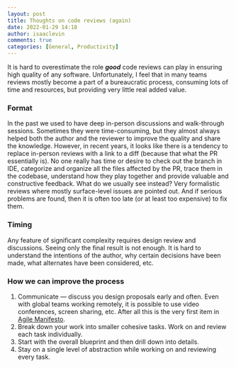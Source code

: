 ```yaml
---
layout: post
title: Thoughts on code reviews (again)
date: 2022-01-29 14:18
author: isaaclevin
comments: true
categories: [General, Productivity]
---
```

It is hard to overestimate the role _**good**_ code reviews can play in ensuring high quality of any software. 
Unfortunately, I feel that in many teams reviews mostly become a part of a bureaucratic process, consuming lots of time and resources, but providing very little real
added value.

### Format
In the past we used to have deep in-person discussions and walk-through sessions.
Sometimes they were time-consuming,
but they almost always helped both the author and the reviewer to improve the quality and share the knowledge.
However, in recent years, it looks like there is a tendency to replace in-person reviews with a link to a diff
(because that what the PR essentially is).
No one really has time or desire to check out the branch in IDE,
categorize and organize all the files affected by the PR,
trace them in the codebase, understand how they play together and provide valuable and constructive feedback.
What do we usually see instead?
Very formalistic reviews where mostly surface-level issues are pointed out.
And if serious problems are found, then it is often too late (or at least too expensive) to fix them.

### Timing
Any feature of significant complexity requires design review and discussions.
Seeing only the final result is not enough. It is hard to understand the intentions of the author,
why certain decisions have been made, what alternates have been considered, etc.


### How we can improve the process
1. Communicate — discuss you design proposals early and often. Even with global teams working remotely, it is possible to use video conferences, screen sharing, etc. After all this is the very first item in [Agile Manifesto](https://agilemanifesto.org/). 
2. Break down your work into smaller cohesive tasks. Work on and review each task individually.
3. Start with the overall blueprint and then drill down into details. 
4. Stay on a single level of abstraction while working on and reviewing every task.